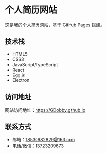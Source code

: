 # 个人简历网站

这是我的个人简历网站，基于 GitHub Pages 搭建。

## 技术栈

- HTML5
- CSS3
- JavaScript/TypeScript
- React
- Egg.js
- Electron

## 访问地址

网站访问地址：https://GDobby.github.io

## 联系方式

- 邮箱：18530982829@163.com
- 电话/微信：13723209673
